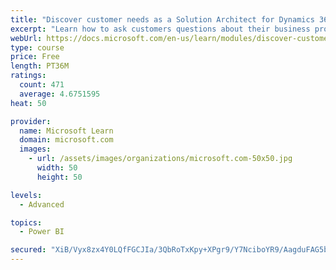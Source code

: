 ```yaml
---
title: "Discover customer needs as a Solution Architect for Dynamics 365 and Power Platform"
excerpt: "Learn how to ask customers questions about their business processes and feature requirements to create a viable solution."
webUrl: https://docs.microsoft.com/en-us/learn/modules/discover-customer-needs/
type: course
price: Free
length: PT36M
ratings:
  count: 471
  average: 4.6751595
heat: 50

provider:
  name: Microsoft Learn
  domain: microsoft.com
  images:
    - url: /assets/images/organizations/microsoft.com-50x50.jpg
      width: 50
      height: 50

levels:
  - Advanced

topics:
  - Power BI

secured: "XiB/Vyx8zx4Y0LQfFGCJIa/3QbRoTxKpy+XPgr9/Y7NciboYR9/AagduFAG5b9P5sBFaHk9kKPUt5oMTk9f7rYJAM5cXuRBMOOzoN/pVX7T4bSE92tP0uW1Zpi05psbHLJSPXQjikBDX/aLKLGGEGPoH/i5lIlrxmKwxFO+tv7RxYc/IzsJozOe2nL84oJg3G7nvmTM/onKBS3dVacFiF+fL7ukvUr3rIh5gVtPh6u/e6uVwM2u5RczIj1CWJ9uyk1JatjDhaaDtv/oaeN7d//CpfDj+pbwHXuthSR6lFBM6HncE4En6Ed1nUkhiQA3vW01cs06YkPtNwH+Er1T1ID/eInH+JFxF3mjtkdAGkVHIC4qmt2U7+5x06RN1jvTvuydGxn5D4+PofaM2bBUixYXaO9HGY2TnTt7PZjs4Ric=;V9ohQiHBHf7jr8ty9TS5/Q=="
---
```



